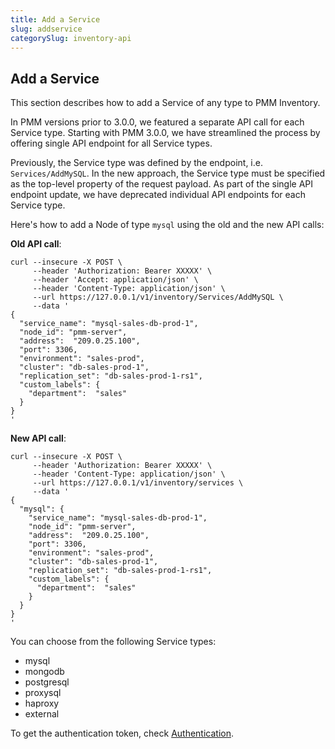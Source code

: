 ```yaml
---
title: Add a Service
slug: addservice
categorySlug: inventory-api
---
```


## Add a Service

This section describes how to add a Service of any type to PMM Inventory.

In PMM versions prior to 3.0.0, we featured a separate API call for each Service type. Starting with PMM 3.0.0, we have streamlined the process by offering single API endpoint for all Service types. 

Previously, the Service type was defined by the endpoint, i.e. `Services/AddMySQL`. In the new approach, the Service type must be specified as the top-level property of the request payload. As part of the single API endpoint update, we have deprecated individual API endpoints for each Service type.

Here's how to add a Node of type `mysql` using the old and the new API calls:

**Old API call**:

```shell
curl --insecure -X POST \
     --header 'Authorization: Bearer XXXXX' \
     --header 'Accept: application/json' \
     --header 'Content-Type: application/json' \
     --url https://127.0.0.1/v1/inventory/Services/AddMySQL \
     --data '
{
  "service_name": "mysql-sales-db-prod-1",
  "node_id": "pmm-server",
  "address":  "209.0.25.100",
  "port": 3306,
  "environment": "sales-prod",
  "cluster": "db-sales-prod-1",
  "replication_set": "db-sales-prod-1-rs1",
  "custom_labels": {
    "department":  "sales"
  }
}
'
```

**New API call**:

```shell
curl --insecure -X POST \
     --header 'Authorization: Bearer XXXXX' \
     --header 'Content-Type: application/json' \
     --url https://127.0.0.1/v1/inventory/services \
     --data '
{
  "mysql": {
    "service_name": "mysql-sales-db-prod-1",
    "node_id": "pmm-server",
    "address":  "209.0.25.100",
    "port": 3306,
    "environment": "sales-prod",
    "cluster": "db-sales-prod-1",
    "replication_set": "db-sales-prod-1-rs1",
    "custom_labels": {
      "department":  "sales"
    }
  }
}
'
```

You can choose from the following Service types:

- mysql
- mongodb
- postgresql
- proxysql
- haproxy
- external

To get the authentication token, check [Authentication](ref:authentication).
